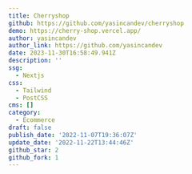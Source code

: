 ```yaml
---
title: Cherryshop
github: https://github.com/yasincandev/cherryshop
demo: https://cherry-shop.vercel.app/
author: yasincandev
author_link: https://github.com/yasincandev
date: 2023-11-30T16:58:49.941Z
description: ''
ssg:
  - Nextjs
css:
  - Tailwind
  - PostCSS
cms: []
category:
  - Ecommerce
draft: false
publish_date: '2022-11-07T19:36:07Z'
update_date: '2022-11-22T13:44:46Z'
github_star: 2
github_fork: 1
---
```

